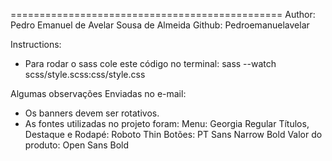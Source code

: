 ===============================================
Author: Pedro Emanuel de Avelar Sousa de Almeida
Github: Pedroemanuelavelar

Instructions: 
  - Para rodar o sass cole este código no terminal:
  sass --watch scss/style.scss:css/style.css

  Algumas observações Enviadas no e-mail:

- Os banners devem ser rotativos.
- As fontes utilizadas no projeto foram:
    Menu: Georgia Regular
    Títulos, Destaque e Rodapé: Roboto Thin
    Botões: PT Sans Narrow Bold
    Valor do produto: Open Sans Bold
  
